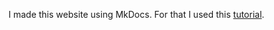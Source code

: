 I made this website using MkDocs. For that I used this [tutorial](https://www.mkdocs.org/getting-started/).
